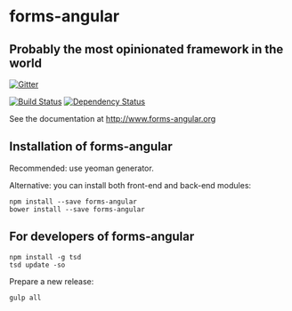# forms-angular
## Probably the most opinionated framework in the world

[![Gitter](https://badges.gitter.im/Join%20Chat.svg)](https://gitter.im/forms-angular/forms-angular?utm_source=badge&utm_medium=badge&utm_campaign=pr-badge&utm_content=badge)

[![Build Status](https://travis-ci.org/forms-angular/forms-angular.png?branch=master)](https://travis-ci.org/forms-angular/forms-angular)
[![Dependency Status](https://david-dm.org/forms-angular/forms-angular.png)](https://david-dm.org/forms-angular/forms-angular.png)

See the documentation at http://www.forms-angular.org



## Installation of forms-angular
Recommended: use yeoman generator.
 
Alternative: you can install both front-end and back-end modules:
````
npm install --save forms-angular
bower install --save forms-angular
````

## For developers of forms-angular
````
npm install -g tsd
tsd update -so
````
Prepare a new release:
````
gulp all
````

